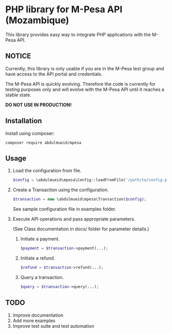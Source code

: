 # PHP library for M-Pesa API (Mozambique)

This library provides easy way to integrate PHP applications with the M-Pesa API.

## NOTICE

Currently, this library is only usable if you are in the M-Pesa test group and have access to the API portal and credentials.

The M-Pesa API is quickly evolving. Therefore the code is currently for testing purposes only and will evolve with the M-Pesa API until it reaches a stable state.

**DO NOT USE IN PRODUCTION!**

## Installation

Install using composer:
```
composer require abdulmueid/mpesa
```

## Usage

1. Load the configuration from file.
    ```php
    $config = \abdulmueid\mpesa\Config::loadFromFile('/path/to/config.php');
    ```

2. Create a Transaction using the configuration.
    ```php
    $transaction = new \abdulmueid\mpesa\Transaction($config);
    ```
    See sample configuration file in examples folder.
    
3. Execute API operations and pass appropriate parameters. 

    (See Class documentation in docs/ folder for parameter details.)

    1. Initiate a payment.
        ```php
        $payment = $transaction->payment(...);
        ```
    
    2. Initiate a refund.
        ```php
        $refund = $transaction->refund(...);
        ```
    
    3. Query a transaction.
        ```php
        $query = $transaction->query(...);
        ```
        
## TODO

1. Improve documentation
2. Add more examples
3. Improve test suite and test automation